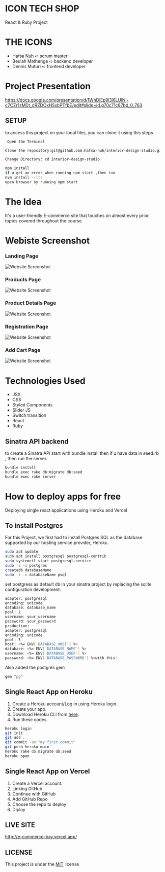 # ICON TECH SHOP
React & Ruby Project

# THE ICONS
* Hafsa Nuh ➪ scrum master
* Beulah Mathenge ➪ backend developer
* Dennis Muturi ➪ frontend developer

# Project Presentation
https://docs.google.com/presentation/d/1WhDjEp9l3l6LUlNj-c7CZr1zMDt_dRZDOxHSxbPTfbE/edit#slide=id.g70c71c87bd_0_763 

## SETUP
to access  this project on your local files, you can clone it using this steps

```bash
 Open the Terminal

Clone the repository:git@github.com:hafsa-nuh/interior-design-studio.git

Change Directory: cd interior-design-studio

npm install
if u get an error when running npm start ,then run
nvm install --lts
open browser by running npm start
```

# The Idea
It's a user-friendly E-commerce site that touches on almost every prior topics covered throughout the course.

# Webiste Screenshot
### Landing Page
![Website Screenshot](https://github.com/hafsa-nuh/E-Commerce-/blob/main/src/assets/Screenshot%202022-11-14%20at%2010.43.46.jpg?raw=true)

### Products Page
![Website Screenshot](https://github.com/hafsa-nuh/E-Commerce-/blob/main/src/assets/Screenshot%202022-11-14%20at%2010.47.59.jpg?raw=true)

### Product Details Page
![Website Screenshot](https://github.com/hafsa-nuh/E-Commerce-/blob/main/src/assets/Screenshot%202022-11-14%20at%2010.54.48.jpg?raw=true)

### Registration Page
![Website Screenshot](https://github.com/hafsa-nuh/E-Commerce-/blob/main/src/assets/Screenshot%202022-11-14%20at%2010.48.15.jpg?raw=true)

### Add Cart Page
![Website Screenshot](https://github.com/hafsa-nuh/E-Commerce-/blob/main/src/assets/Screenshot%202022-11-14%20at%2010.44.18.jpg?raw=true)


# Technologies Used
* JSX
* CSS
* Styled Components
* Slider JS
* Switch transition
* React
* Ruby

## Sinatra API backend
to create a Sinatra API start with bundle install then if u have data in seed.rb , then run the server.
```bash
bundle install
bundle exec rake db:migrate db:seed
bundle exec rake server
```


# How to deploy apps for free
Deploying single react applications using Heroku and Vercel


## To install Postgres
For this Project, we first had to install Postgres SQL as the database supported by our hosting service provider, Heroku.
```bash
sudo apt update
sudo apt install postgresql postgresql-contrib
sudo systemctl start postgresql.service
sudo -i -u postgres
createdb databaseName
sudo -i -u databaseName psql
```
set postgress as default db in your sinatra project by replacing the sqlite configuration development:
```bash
adapter: postgresql
encoding: unicode
database: database_name
pool: 2
username: your_username
password: your_password
production:
adapter: postgresql
encoding: unicode
pool: 5
host: <%= ENV['DATABASE_HOST'] %>
database: <%= ENV['DATABASE_NAME'] %>
username: <%= ENV['DATABASE_USER'] %>
password: <%= ENV['DATABASE_PASSWORD'] %>with this:
```
Also added the postgres gem
```bash
gem "pg"
```


## Single React App on Heroku
1) Create a Heroku account/Log in using Heroku login.
2) Create your app.
3) Download Heroku CLI from [here](https://devcenter.heroku.com/articles/heroku-cli#download-and-install).
4) Run these codes.

```bash
heroku login
git init
git add .
git commit -am "my first commit"
git push heroku main
heroku rake db:migrate db:seed
heroku open
```

## Single React App on Vercel
1) Create a Vercel account.
2) Linking GitHub
3) Continue with GitHub
4) Add GitHub Repo
5) Choose the repo to deploy
6) Diploy


## LIVE SITE

http://e-commerce-bay.vercel.app/

## LICENSE

This project is under the [MIT](License) license